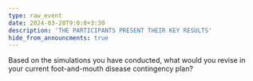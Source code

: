 ```yaml
---
type: raw_event
date: 2024-03-28T9:0:0+3:30
description: 'THE PARTICIPANTS PRESENT THEIR KEY RESULTS'
hide_from_announcments: true
---
```

Based on the simulations you have conducted, what would you revise in your current foot-and-mouth disease contingency plan?